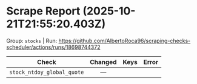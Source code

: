 # Scrape Report (2025-10-21T21:55:20.403Z)

Group: `stocks`  |  Run: https://github.com/AlbertoRoca96/scraping-checks-scheduler/actions/runs/18698744372

| Check | Changed | Keys | Error |
|---|:---:|:--|:--|
| `stock_ntdoy_global_quote` | — |  |  |
